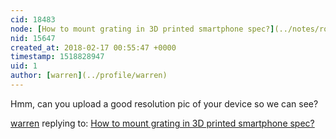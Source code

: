 ```yaml
---
cid: 18483
node: [How to mount grating in 3D printed smartphone spec?](../notes/robert_winkler/01-30-2018/how-to-mount-grating-in-3d-printed-smartphone-spec)
nid: 15647
created_at: 2018-02-17 00:55:47 +0000
timestamp: 1518828947
uid: 1
author: [warren](../profile/warren)
---
```


Hmm, can you upload a good resolution pic of your device so we can see? 

[warren](../profile/warren) replying to: [How to mount grating in 3D printed smartphone spec?](../notes/robert_winkler/01-30-2018/how-to-mount-grating-in-3d-printed-smartphone-spec)

